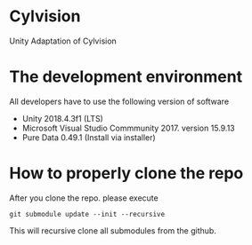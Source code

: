 # Cylvision
Unity Adaptation of Cylvision

# The development environment
All developers have to use the following version of software
- Unity 2018.4.3f1 (LTS)
- Microsoft Visual Studio Commmunity 2017. version 15.9.13
- Pure Data 0.49.1 (Install via installer)

# How to properly clone the repo
After you clone the repo. please execute

``` git submodule update --init --recursive ```

This will recursive clone all submodules from the github.


